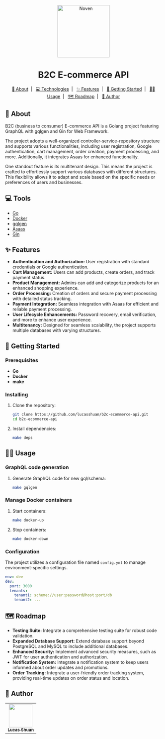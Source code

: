 <div align="center">
   <img href="https://avatars.githubusercontent.com/u/78228526?v=4" alt="Noven" height="168" title="Noven" src="https://avatars.githubusercontent.com/u/78228526?v=4" />
   <h1>B2C E-commerce API</h1>
</div>

<p align="center">
  <a href="#about">📃 About</a>&nbsp;&nbsp;|&nbsp;&nbsp;
  <a href="#technologies">💻 Technologies</a>&nbsp;&nbsp;|&nbsp;&nbsp;
  <a href="#features">✨ Features</a>&nbsp;&nbsp;|&nbsp;&nbsp;
  <a href="#getting_started">🚀 Getting Started</a>&nbsp;&nbsp;|&nbsp;&nbsp;
  <a href="#usage">👨‍💻 Usage</a>&nbsp;&nbsp;|&nbsp;&nbsp;
  <a href="#roadmap">🗺️ Roadmap</a>&nbsp;&nbsp;|&nbsp;&nbsp;
  <a href="#author">👤 Author</a>
</p>

## 📄 About <a name = "about"></a>

B2C (business to consumer) E-commerce API is a Golang project featuring GraphQL with gqlgen and Gin for Web Framework. 

The project adopts a well-organized controller-service-repository structure and supports various functionalities, including user registration, Google authentication, cart management, order creation, payment processing, and more. Additionally, it integrates Asaas for enhanced functionality.

One standout feature is its multitenant design. This means the project is crafted to effortlessly support various databases with different structures. This flexibility allows it to adapt and scale based on the specific needs or preferences of users and businesses.

## 💻 Tools <a name="tools"></a>

- [Go](https://golang.org/)
- [Docker](https://www.docker.com/)
- [gqlgen](https://gqlgen.com)
- [Asaas](https://www.asaas.com/)
- [Gin](https://gin-gonic.com)

## ✨ Features <a name="features"></a>

- **Authentication and Authorization:** 
User registration with standard credentials or Google authentication.
- **Cart Management:** 
Users can add products, create orders, and track payment status.
- **Product Management:** 
Admins can add and categorize products for an enhanced shopping experience.
- **Order Processing:** 
Creation of orders and secure payment processing with detailed status tracking.
- **Payment Integration:** 
Seamless integration with Asaas for efficient and reliable payment processing.
- **User Lifecycle Enhancements:** 
Password recovery, email verification, and more to enhance user experience.
- **Multitenancy:** 
Designed for seamless scalability, the project supports multiple databases with varying structures.

## 🚀 Getting Started <a name = "getting_started"></a>

### Prerequisites

- **Go**
- **Docker**
- **make**

### Installing

1. Clone the repository:

    ```bash
    git clone https://github.com/lucasshuan/b2c-ecommerce-api.git
    cd b2c-ecommerce-api
    ```

2. Install dependencies:

    ```bash
    make deps
    ```

## 👨‍💻 Usage <a name = "usage"></a>

### GraphQL code generation

1. Generate GraphQL code for new gql/schema:

    ```bash
    make gqlgen
    ```

### Manage Docker containers

1. Start containers:

    ```bash
    make docker-up
    ```

2. Stop containers:

    ```bash
    make docker-down
    ```

### Configuration

The project utilizes a configuration file named `config.yml` to manage environment-specific settings.

```yaml
env: dev
dev:
  port: 3000
  tenants:
    tenant1: scheme://user:password@host:port/db
    tenant2: ...
```

## 🗺️ Roadmap <a name="roadmap"></a>

- **Testing Suite:** Integrate a comprehensive testing suite for robust code validation.
- **Expanded Database Support:** Extend database support beyond PostgreSQL and MySQL to include additional databases.
- **Enhanced Security:** Implement advanced security measures, such as JWT for user authentication and authorization.
- **Notification System:** Integrate a notification system to keep users informed about order updates and promotions.
- **Order Tracking:** Integrate a user-friendly order tracking system, providing real-time updates on order status and location.


## 👤 Author <a name = "author"></a>

<div align="center">
  <table>
    <tr>
      <td align="center">
        <a href="http://github.com/lucasshuan">
          <img src="https://avatars.githubusercontent.com/u/78228526?v=4" width="75px;"/>
          <br />
          <sub>
            <b>Lucas Shuan</b>
          </sub>
        </a>
        </td>
    </tr>
  </table>
</div>
